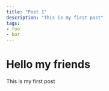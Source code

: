 ```yaml
---
title: "Post 1"
description: "This is my first post"
tags:
- foo
- bar
---
```


# Hello my friends

This is my first post
